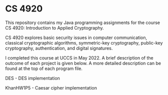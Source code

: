 # CS 4920

This repository contains my Java programming assignments for the course CS 4920: Introduction to Applied Cryptography.

CS 4920 explores basic security issues in computer communication, classical cryptographic algorithms, symmetric-key cryptography, public-key cryptography, authentication, and digital signatures.

I completed this course at UCCS in May 2022. A brief description of the outcome of each project is given below. A more detailed description can be found at the top of each program file.

DES - DES implementation

KhanHW1P5 - Caesar cipher implementation
